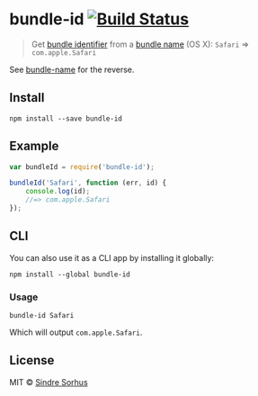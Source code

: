# bundle-id [![Build Status](https://travis-ci.org/sindresorhus/bundle-id.png?branch=master)](http://travis-ci.org/sindresorhus/bundle-id)

> Get [bundle identifier](https://developer.apple.com/library/Mac/documentation/General/Reference/InfoPlistKeyReference/Articles/CoreFoundationKeys.html#//apple_ref/doc/plist/info/CFBundleIdentifier) from a [bundle name](https://developer.apple.com/library/Mac/documentation/General/Reference/InfoPlistKeyReference/Articles/CoreFoundationKeys.html#//apple_ref/doc/plist/info/CFBundleName) (OS X): `Safari` => `com.apple.Safari`

See [bundle-name](https://github.com/sindresorhus/bundle-name) for the reverse.


## Install

```
npm install --save bundle-id
```


## Example

```js
var bundleId = require('bundle-id');

bundleId('Safari', function (err, id) {
	console.log(id);
	//=> com.apple.Safari
});
```


## CLI

You can also use it as a CLI app by installing it globally:

```
npm install --global bundle-id
```

### Usage

```
bundle-id Safari
```

Which will output `com.apple.Safari`.


## License

MIT © [Sindre Sorhus](http://sindresorhus.com)
